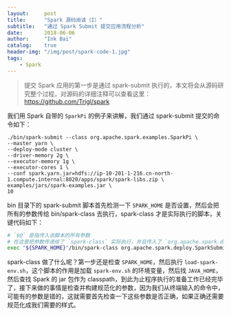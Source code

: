 ```yaml
---
layout:     post
title:      "Spark 源码阅读（I）"
subtitle:   "通过 Spark Submit 提交应用流程分析"
date:       2018-06-06
author:     "Ink Bai"
catalog:    true
header-img: "/img/post/spark-code-1.jpg"
tags:
    - Spark
---
```


> 提交 Spark 应用的第一步是通过 spark-submit 执行的，本文将会从源码研究整个过程，对源码的详细注释可以查看这里： https://github.com/Trigl/spark

我们用 Spark 自带的 `SparkPi` 的例子来讲解，我们通过 spark-submit 提交的命令如下：

```
./bin/spark-submit --class org.apache.spark.examples.SparkPi \
--master yarn \
--deploy-mode cluster \
--driver-memory 2g \
--executor-memory 1g \
--executor-cores 1 \
--conf spark.yarn.jar=hdfs://ip-10-201-1-216.cn-north-1.compute.internal:8020/apps/spark/spark-libs.zip \
examples/jars/spark-examples.jar \
10
```

bin 目录下的 spark-submit 脚本首先检测一下 `SPARK_HOME` 是否设置，然后会把所有的参数传给 bin/spark-class 去执行，spark-class 才是实际执行的脚本，关键代码如下：

```bash
# `$@` 是指传入该脚本的所有参数
# 在这里把参数传递给了 `spark-class` 实际执行，并且传入了 `org.apache.spark.deploy.SparkSubmit` 这个类
exec "${SPARK_HOME}"/bin/spark-class org.apache.spark.deploy.SparkSubmit "$@"
```

spark-class 做了什么呢？第一步还是检查 `SPARK_HOME`，然后执行 `load-spark-env.sh`，这个脚本的作用是加载 `spark-env.sh` 的环境变量，然后找 `JAVA_HOME`，然后查找 Spark 的 jar 包作为 classpath，到此为止程序执行的准备工作已经完毕了，接下来做的事情是检查并构建规范化的参数，因为我们从终端输入的命令中，可能有的参数是错的，这就需要首先检查一下这些参数是否正确，如果正确还需要规范化成我们需要的样式。
